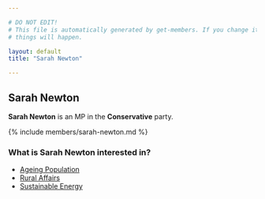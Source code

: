 ```yaml
---

# DO NOT EDIT!
# This file is automatically generated by get-members. If you change it, bad
# things will happen.

layout: default
title: "Sarah Newton"

---
```


## Sarah Newton

**Sarah Newton** is an MP in the **Conservative** party.

{% include members/sarah-newton.md %}

### What is Sarah Newton interested in?


* [Ageing Population](/interests/ageing-population.html)
* [Rural Affairs](/interests/rural-affairs.html)
* [Sustainable Energy](/interests/sustainable-energy.html)
